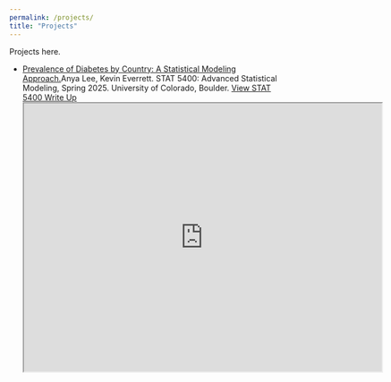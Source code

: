 ```yaml
---
permalink: /projects/
title: "Projects"
---
```


Projects here.

- [Prevalence of Diabetes by Country: A Statistical Modeling Approach.](https://github.com/mathstud/stat5400)Anya Lee, Kevin Everrett. STAT 5400: Advanced Statistical Modeling, Spring 2025. University of Colorado, Boulder.
  [View STAT 5400 Write Up](https://drive.google.com/file/d/1NAn_qmgBjVblXAcU4VAfLFwN77nvjS3k/view)
  <iframe src="https://drive.google.com/file/d/1NAn_qmgBjVblXAcU4VAfLFwN77nvjS3k/preview" width="640" height="480" allow="autoplay"></iframe>

